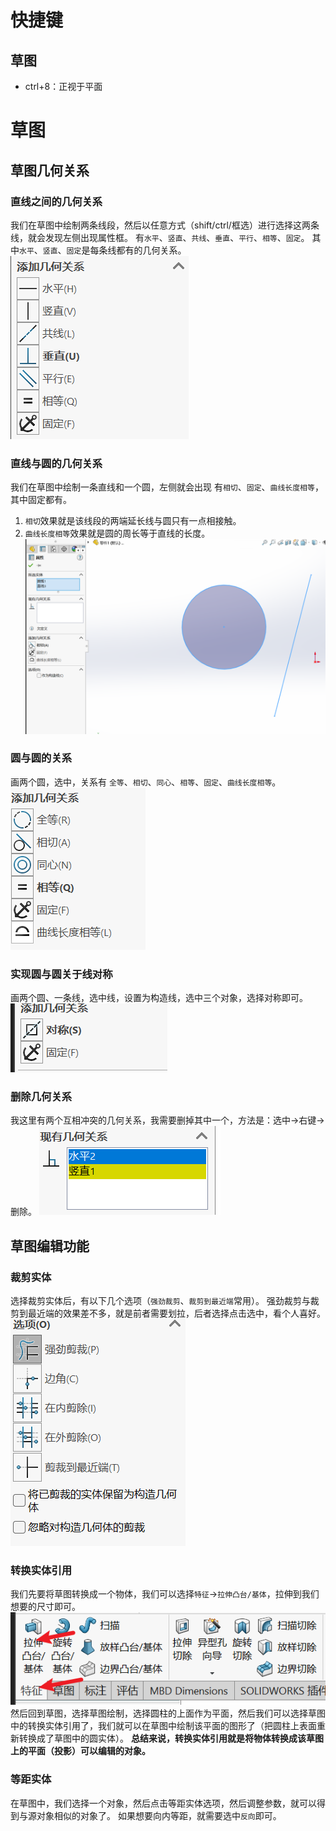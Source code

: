 # 快捷键
## 草图
- ctrl+8：正视于平面
# 草图
## 草图几何关系
### 直线之间的几何关系
我们在草图中绘制两条线段，然后以任意方式（shift/ctrl/框选）进行选择这两条线，就会发现左侧出现属性框。
有`水平`、`竖直`、`共线`、`垂直`、`平行`、`相等`、`固定`。
其中`水平`、`竖直`、`固定`是每条线都有的几何关系。
![](img/Pasted%20image%2020250722095436.png)
### 直线与圆的几何关系
我们在草图中绘制一条直线和一个圆，左侧就会出现
有`相切`、`固定`、`曲线长度相等`，其中固定都有。
1. `相切`效果就是该线段的两端延长线与圆只有一点相接触。
2. `曲线长度相等`效果就是圆的周长等于直线的长度。
![](img/Pasted%20image%2020250722100117.png)
### 圆与圆的关系
画两个圆，选中，关系有
`全等`、`相切`、`同心`、`相等`、`固定`、`曲线长度相等`。
![](img/Pasted%20image%2020250722101201.png)
### 实现圆与圆关于线对称
画两个圆、一条线，选中线，设置为构造线，选中三个对象，选择对称即可。
![](img/Pasted%20image%2020250722101527.png)
### 删除几何关系
我这里有两个互相冲突的几何关系，我需要删掉其中一个，方法是：选中->右键->删除。
![](img/Pasted%20image%2020250722095827.png)
## 草图编辑功能
### 裁剪实体
选择裁剪实体后，有以下几个选项（`强劲裁剪`、`裁剪到最近端`常用）。
强劲裁剪与裁剪到最近端的效果差不多，就是前者需要划拉，后者选择点击选中，看个人喜好。
![](img/Pasted%20image%2020250722102647.png)
### 转换实体引用
我们先要将草图转换成一个物体，我们可以选择`特征`->`拉伸凸台/基体`，拉伸到我们想要的尺寸即可。
![](img/Pasted%20image%2020250722104722.png)
然后回到草图，选择草图绘制，选择圆柱的上面作为平面，然后我们可以选择草图中的转换实体引用了，我们就可以在草图中绘制该平面的图形了（把圆柱上表面重新转换成了草图中的圆实体）。
**总结来说，转换实体引用就是将物体转换成该草图上的平面（投影）可以编辑的对象。**
### 等距实体
在草图中，我们选择一个对象，然后点击等距实体选项，然后调整参数，就可以得到与源对象相似的对象了。
如果想要向内等距，就需要选中`反向`即可。